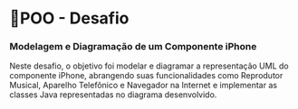 # 🎯POO - Desafio


 ### Modelagem e Diagramação de um Componente iPhone 


Neste desafio, o objetivo foi modelar e diagramar a representação UML do componente iPhone, abrangendo suas funcionalidades como Reprodutor Musical, Aparelho Telefônico e Navegador na Internet e implementar as classes Java representadas no diagrama desenvolvido.
